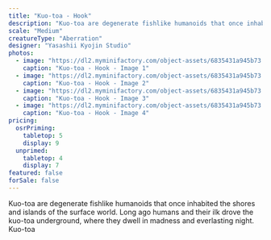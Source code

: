 ```yaml
---
title: "Kuo-toa - Hook"
description: "Kuo-toa are degenerate fishlike humanoids that once inhabited the shores and islands of the surface world. Long ago humans and their ilk drove the kuo-toa underground, where they dwell in madness and everlasting night. Kuo-toa"
scale: "Medium"
creatureType: "Aberration"
designer: "Yasashii Kyojin Studio"
photos:
  - image: "https://dl2.myminifactory.com/object-assets/6835431a945b73.03454216/images/720X720-Kuo-toa_04_A.jpg"
    caption: "Kuo-toa - Hook - Image 1"
  - image: "https://dl2.myminifactory.com/object-assets/6835431a945b73.03454216/images/720X720-Kuo-toa_04_C.jpg"
    caption: "Kuo-toa - Hook - Image 2"
  - image: "https://dl2.myminifactory.com/object-assets/6835431a945b73.03454216/images/720X720-Kuo-toa_04_B.jpg"
    caption: "Kuo-toa - Hook - Image 3"
  - image: "https://dl2.myminifactory.com/object-assets/6835431a945b73.03454216/images/720X720-Kuo-toa_04_SCALE.jpg"
    caption: "Kuo-toa - Hook - Image 4"
pricing:
  osrPriming:
    tabletop: 5
    display: 9
  unprimed:
    tabletop: 4
    display: 7
featured: false
forSale: false
---
```


Kuo-toa are degenerate fishlike humanoids that once inhabited the shores and islands of the surface world. Long ago humans and their ilk drove the kuo-toa underground, where they dwell in madness and everlasting night. Kuo-toa